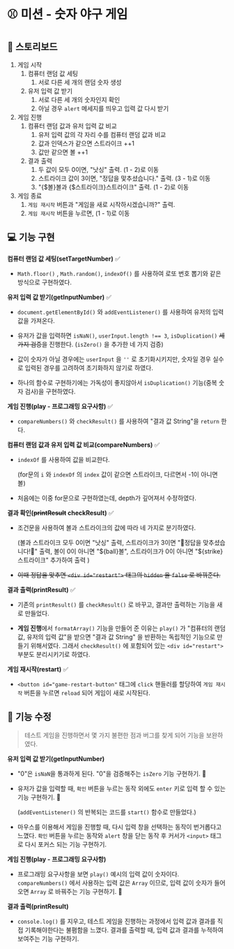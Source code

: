 # ⚾ 미션 - 숫자 야구 게임

## 📝 스토리보드

1.  게임 시작
      1. 컴퓨터 랜덤 값 세팅
            1.  서로 다른 세 개의 랜덤 숫자 생성
      2. 유저 입력 값 받기
            1. 서로 다른 세 개의 숫자인지 확인
            2. 아닐 경우 `alert` 메세지를 띄우고 입력 값 다시 받기 
2.  게임 진행
       1.  컴퓨터 랜덤 값과 유저 입력 값 비교
             1. 유저 입력 값의 각 자리 수를 컴퓨터 랜덤 값과 비교
             2. 값과 인덱스가 같으면 스트라이크 ++1
             3. 값만 같으면 볼 ++1
       2.  결과 출력
             1. 두 값이 모두 0이면, "낫싱" 출력.  (1 - 2)로 이동
             2. 스트라이크 값이 3이면,  "정답을 맟추셨습니다." 출력. (3 - 1)로 이동
             3. "{$볼}볼과 {$스트라이크}스트라이크" 출력.  (1 - 2)로 이동
3.  게임 종료
       1.  `게임 재시작` 버튼과 "게임을 새로 시작하시겠습니까?" 출력.
       2.   `게임 재시작` 버튼을 누르면,  (1 - 1)로 이동

## 💻 기능 구현 

**컴퓨터 랜덤 값 세팅(setTargetNumber)** ✅

- `Math.floor()` , `Math.random()`, `indexOf()` 를 사용하여 로또 번호 뽑기와 같은 방식으로 구현하였다.

**유저 입력 값 받기(getInputNumber)** ✅

- `document.getElementById()` 와  `addEventListener()` 를 사용하여 유저의 입력 값을 가져온다.

- 유저가 값을 입력하면 `isNaN()`,  `userInput.length !== 3`, `isDuplication()` ~~세 가지 검증~~을 진행한다. (`isZero()` 을 추가한 네 가지 검증)

- 값이 숫자가 아닐 경우에는 `userInput` 을 `''` 로 초기화시키지만, 숫자일 경우 실수로 입력된 경우를 고려하여 초기화하지 않기로 하였다.

- 하나의 함수로 구현하기에는 가독성이 좋지않아서 `isDuplication()` 기능(중복 숫자 검사)을 구현하였다.

**게임 진행(play - 프로그래밍 요구사항)** ✅

- `compareNumbers()` 와 `checkResult()` 를 사용하여 "결과 값 String"을 `return` 한다.

**컴퓨터 랜덤 값과 유저 입력 값 비교(compareNumbers)** ✅

- `indexOf` 를 사용하여 값을 비교한다.

  (for문의 `i` 와 `indexOf` 의 `index` 값이 같으면 스트라이크, 다르면서 -1이 아니면 볼)

- 처음에는 이중 for문으로 구현하였는데, depth가 깊어져서 수정하였다.

**결과 확인(~~printResult~~ checkResult)** ✅

- 조건문을 사용하여 볼과 스트라이크의 값에 따라 네 가지로 분기하였다.

  (볼과 스트라이크 모두 0이면 "낫싱" 출력, 스트라이크가 3이면 "🎉정답을 맞추셨습니다!🎉" 출력, 볼이 0이 아니면 "${ball}볼", 스트라이크가 0이 아니면 "${strike}스트라이크" 추가하여 출력 )
  
- ~~이때 정답을 맞추면  `<div id="restart">` 태그의 `hidden` 을 `false` 로 바꿔준다.~~

**결과 출력(printResult)** ✅

- 기존의 `printResult()` 를  `checkResult()` 로 바꾸고,  결과만 출력하는 기능을 새로 만들었다.

- **게임 진행**에서 `formatArray()` 기능을 만들어 준 이유는 `play()` 가 "컴퓨터의 랜덤 값, 유저의 입력 값"을 받으면 "결과 값 String" 을 반환하는 독립적인 기능으로 만들기 위해서였다. 그래서 `checkResult()` 에 포함되어 있는 `<div id="restart">` 부분도 분리시키기로 하였다.

**게임 재시작(restart)** ✅

- `<button id="game-restart-button"` 태그에 `click` 핸들러를 할당하여 `게임 재시작` 버튼을 누르면  `reload` 되어 게임이 새로 시작된다.

## 🔨 기능 수정

> 테스트 게임을 진행하면서 몇 가지 불편한 점과 버그를 찾게 되어 기능을 보완하였다.

**유저 입력 값 받기(getInputNumber)**

- "0"은 `isNaN`을 통과하게 된다. "0"을 검증해주는 `isZero` 기능 구현하기. 🔧

- 유저가 값을 입력할 때, `확인` 버튼을 누르는 동작 외에도 `enter` 키로 입력 할 수 있는 기능 구현하기. 🔧

  (`addEventListener()` 의 반복되는 코드를 `start()`  함수로 만들었다.)
  
- 마우스를 이용해서 게임을 진행할 때, 다시 입력 창을 선택하는 동작이 번거롭다고 느꼈다. `확인` 버튼을 누르는 동작와 `alert` 창을 닫는 동작 후 커서가 `<input>` 태그로 다시 포커스 되는 기능 구현하기. 

**게임 진행(play - 프로그래밍 요구사항)**

- 프로그래밍 요구사항을 보면 `play()` 예시의 입력 값이 숫자이다. `compareNumbers()` 에서 사용하는 입력 값은 `Array` 이므로, 입력 값이 숫자가 들어오면 `Array` 로 바꿔주는 기능 구현하기. 🔧

**결과 출력(printResult)**

- `console.log()` 를 지우고, 테스트 게임을 진행하는 과정에서 입력 값과 결과를 직접 기록해야한다는 불폄함을 느꼈다. 결과를 출력할 때, 입력 값과 결과를 누적하여 보여주는 기능 구현하기.